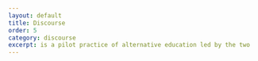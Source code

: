 ```yaml
---
layout: default
title: Discourse
order: 5
category: discourse
excerpt: is a pilot practice of alternative education led by the two
---
```

